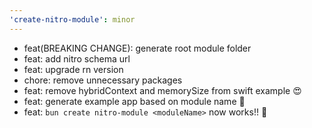 ```yaml
---
'create-nitro-module': minor
---
```


- feat(BREAKING CHANGE): generate root module folder
- feat: add nitro schema url
- feat: upgrade rn version
- chore: remove unnecessary packages
- feat: remove hybridContext and memorySize from swift example 😍
- feat: generate example app based on module name 🚀
- feat: `bun create nitro-module <moduleName>` now works!! 🚀
